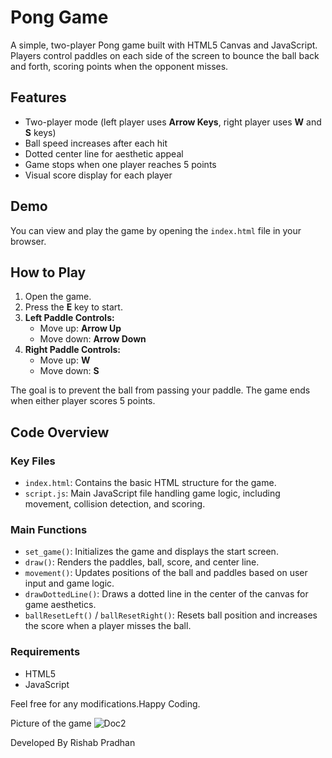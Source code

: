 # Pong Game

A simple, two-player Pong game built with HTML5 Canvas and JavaScript. Players control paddles on each side of the screen to bounce the ball back and forth, scoring points when the opponent misses.

## Features

- Two-player mode (left player uses **Arrow Keys**, right player uses **W** and **S** keys)
- Ball speed increases after each hit
- Dotted center line for aesthetic appeal
- Game stops when one player reaches 5 points
- Visual score display for each player

## Demo

You can view and play the game by opening the `index.html` file in your browser.

## How to Play

1. Open the game.
2. Press the **E** key to start.
3. **Left Paddle Controls:**
   - Move up: **Arrow Up**
   - Move down: **Arrow Down**
4. **Right Paddle Controls:**
   - Move up: **W**
   - Move down: **S**

The goal is to prevent the ball from passing your paddle. The game ends when either player scores 5 points.

## Code Overview

### Key Files

- `index.html`: Contains the basic HTML structure for the game.
- `script.js`: Main JavaScript file handling game logic, including movement, collision detection, and scoring.

### Main Functions

- `set_game()`: Initializes the game and displays the start screen.
- `draw()`: Renders the paddles, ball, score, and center line.
- `movement()`: Updates positions of the ball and paddles based on user input and game logic.
- `drawDottedLine()`: Draws a dotted line in the center of the canvas for game aesthetics.
- `ballResetLeft()` / `ballResetRight()`: Resets ball position and increases the score when a player misses the ball.

### Requirements

- HTML5
- JavaScript

Feel free for any modifications.Happy Coding.

Picture of  the game
![Doc2](https://github.com/user-attachments/assets/889a30ba-c7b7-4245-b49e-104a9a504876)

Developed By Rishab Pradhan
